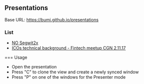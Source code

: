 ## Presentations


Base URL: https://bumi.github.io/presentations


### List 

* [NO Segwit2x](https://bumi.github.io/presentations/no-segwit2x)
* [ICOs technical background - Fintech meetup CGN 2.11.17](https://bumi.github.io/presentations/icos-technical-background)


=== Usage

* Open the presentation
* Press "C" to clone the view and create a newly synced window
* Press "P" on one of the windows for the Presenter mode

